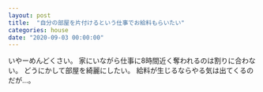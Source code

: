 ```yaml
---
layout: post
title:  "自分の部屋を片付けるという仕事でお給料もらいたい"
categories: house
date: "2020-09-03 00:00:00"
---
```


いやーめんどくさい。
家にいながら仕事に8時間近く奪われるのは割りに合わない。
どうにかして部屋を綺麗にしたい。
給料が生じるならやる気は出てくるのだが...。

